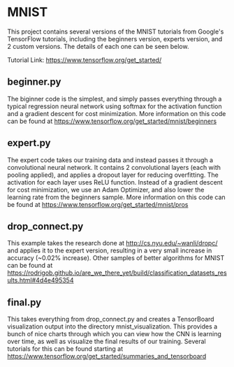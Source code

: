 # MNIST
This project contains several versions of the MNIST tutorials from Google's TensorFlow tutorials, including the beginners version, experts version, and 2 custom versions. The details of each one can be seen below.

Tutorial Link: https://www.tensorflow.org/get_started/

## beginner.py
The biginner code is the simplest, and simply passes everything through a typical regression neural network using softmax for the activation function and a gradient descent for cost minimization. More information on this code can be found at https://www.tensorflow.org/get_started/mnist/beginners

## expert.py
The expert code takes our training data and instead passes it through a convolutional neural network. It contains 2 convolutional layers (each with pooling applied), and applies a dropout layer for reducing overfitting. The activation for each layer uses ReLU function. Instead of a gradient descent for cost minimization, we use an Adam Optimizer, and also lower the learning rate from the beginners sample. More information on this code can be found at https://www.tensorflow.org/get_started/mnist/pros

## drop_connect.py
This example takes the research done at http://cs.nyu.edu/~wanli/dropc/ and applies it to the expert version, resulting in a very small increase in accuracy (~0.02% increase). Other samples of better algorithms for MNIST can be found at https://rodrigob.github.io/are_we_there_yet/build/classification_datasets_results.html#4d4e495354

## final.py
This takes everything from drop_connect.py and creates a TensorBoard visualization output into the directory mnist_visualization. This provides a bunch of nice charts through which you can view how the CNN is learning over time, as well as visualize the final results of our training. Several tutorials for this can be found starting at https://www.tensorflow.org/get_started/summaries_and_tensorboard